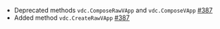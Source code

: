* Deprecated methods `vdc.ComposeRawVApp` and `vdc.ComposeVApp` [#387](https://github.com/xuanson2406/go-vcloud-director-fptcloud/pull/387)
* Added method `vdc.CreateRawVApp` [#387](https://github.com/xuanson2406/go-vcloud-director-fptcloud/pull/387)

